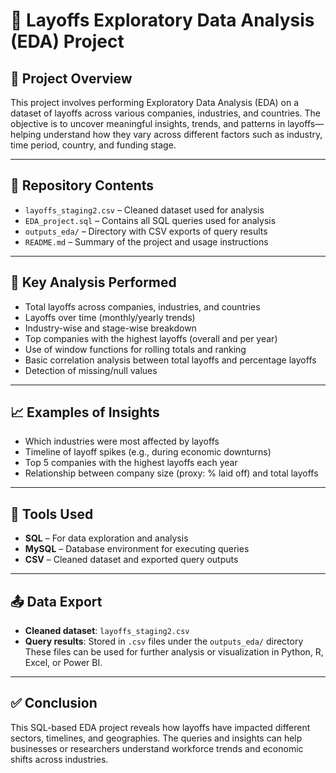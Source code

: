 # 💼 Layoffs Exploratory Data Analysis (EDA) Project

## 📌 Project Overview  
This project involves performing Exploratory Data Analysis (EDA) on a dataset of layoffs across various companies, industries, and countries. The objective is to uncover meaningful insights, trends, and patterns in layoffs—helping understand how they vary across different factors such as industry, time period, country, and funding stage.

---

## 📁 Repository Contents  
- `layoffs_staging2.csv` – Cleaned dataset used for analysis  
- `EDA_project.sql` – Contains all SQL queries used for analysis  
- `outputs_eda/` – Directory with CSV exports of query results  
- `README.md` – Summary of the project and usage instructions  

---

## 🎯 Key Analysis Performed  
- Total layoffs across companies, industries, and countries  
- Layoffs over time (monthly/yearly trends)  
- Industry-wise and stage-wise breakdown  
- Top companies with the highest layoffs (overall and per year)  
- Use of window functions for rolling totals and ranking  
- Basic correlation analysis between total layoffs and percentage layoffs  
- Detection of missing/null values  

---

## 📈 Examples of Insights  
- Which industries were most affected by layoffs  
- Timeline of layoff spikes (e.g., during economic downturns)  
- Top 5 companies with the highest layoffs each year  
- Relationship between company size (proxy: % laid off) and total layoffs  

---

## 🧰 Tools Used  
- **SQL** – For data exploration and analysis  
- **MySQL** – Database environment for executing queries  
- **CSV** – Cleaned dataset and exported query outputs  

---

## 📤 Data Export  
- **Cleaned dataset**: `layoffs_staging2.csv`  
- **Query results**: Stored in `.csv` files under the `outputs_eda/` directory  
These files can be used for further analysis or visualization in Python, R, Excel, or Power BI.

---

## ✅ Conclusion  
This SQL-based EDA project reveals how layoffs have impacted different sectors, timelines, and geographies. The queries and insights can help businesses or researchers understand workforce trends and economic shifts across industries.
